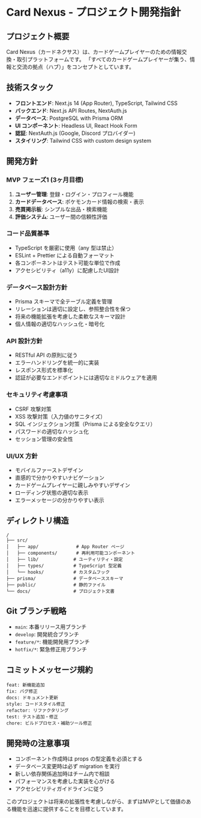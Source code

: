 # Card Nexus - プロジェクト開発指針

## プロジェクト概要
Card Nexus（カードネクサス）は、カードゲームプレイヤーのための情報交換・取引プラットフォームです。
「すべてのカードゲームプレイヤーが集う、情報と交流の拠点（ハブ）」をコンセプトとしています。

## 技術スタック
- **フロントエンド**: Next.js 14 (App Router), TypeScript, Tailwind CSS
- **バックエンド**: Next.js API Routes, NextAuth.js
- **データベース**: PostgreSQL with Prisma ORM
- **UI コンポーネント**: Headless UI, React Hook Form
- **認証**: NextAuth.js (Google, Discord プロバイダー)
- **スタイリング**: Tailwind CSS with custom design system

## 開発方針

### MVP フェーズ1 (3ヶ月目標)
1. **ユーザー管理**: 登録・ログイン・プロフィール機能
2. **カードデータベース**: ポケモンカード情報の検索・表示
3. **売買掲示板**: シンプルな出品・検索機能
4. **評価システム**: ユーザー間の信頼性評価

### コード品質基準
- TypeScript を厳密に使用（any 型は禁止）
- ESLint + Prettier による自動フォーマット
- 各コンポーネントはテスト可能な単位で作成
- アクセシビリティ（a11y）に配慮したUI設計

### データベース設計方針
- Prisma スキーマで全テーブル定義を管理
- リレーションは適切に設定し、参照整合性を保つ
- 将来の機能拡張を考慮した柔軟なスキーマ設計
- 個人情報の適切なハッシュ化・暗号化

### API 設計方針
- RESTful API の原則に従う
- エラーハンドリングを統一的に実装
- レスポンス形式を標準化
- 認証が必要なエンドポイントには適切なミドルウェアを適用

### セキュリティ考慮事項
- CSRF 攻撃対策
- XSS 攻撃対策（入力値のサニタイズ）
- SQL インジェクション対策（Prisma による安全なクエリ）
- パスワードの適切なハッシュ化
- セッション管理の安全性

### UI/UX 方針
- モバイルファーストデザイン
- 直感的で分かりやすいナビゲーション
- カードゲームプレイヤーに親しみやすいデザイン
- ローディング状態の適切な表示
- エラーメッセージの分かりやすい表示

## ディレクトリ構造
```
/
├── src/
│   ├── app/              # App Router ページ
│   ├── components/       # 再利用可能コンポーネント
│   ├── lib/             # ユーティリティ・設定
│   ├── types/           # TypeScript 型定義
│   └── hooks/           # カスタムフック
├── prisma/              # データベーススキーマ
├── public/              # 静的ファイル
└── docs/                # プロジェクト文書
```

## Git ブランチ戦略
- `main`: 本番リリース用ブランチ
- `develop`: 開発統合ブランチ  
- `feature/*`: 機能開発用ブランチ
- `hotfix/*`: 緊急修正用ブランチ

## コミットメッセージ規約
```
feat: 新機能追加
fix: バグ修正
docs: ドキュメント更新
style: コードスタイル修正
refactor: リファクタリング
test: テスト追加・修正
chore: ビルドプロセス・補助ツール修正
```

## 開発時の注意事項
- コンポーネント作成時は props の型定義を必須とする
- データベース変更時は必ず migration を実行
- 新しい依存関係追加時はチーム内で相談
- パフォーマンスを考慮した実装を心がける
- アクセシビリティガイドラインに従う

このプロジェクトは将来の拡張性を考慮しながら、まずはMVPとして価値のある機能を迅速に提供することを目標としています。